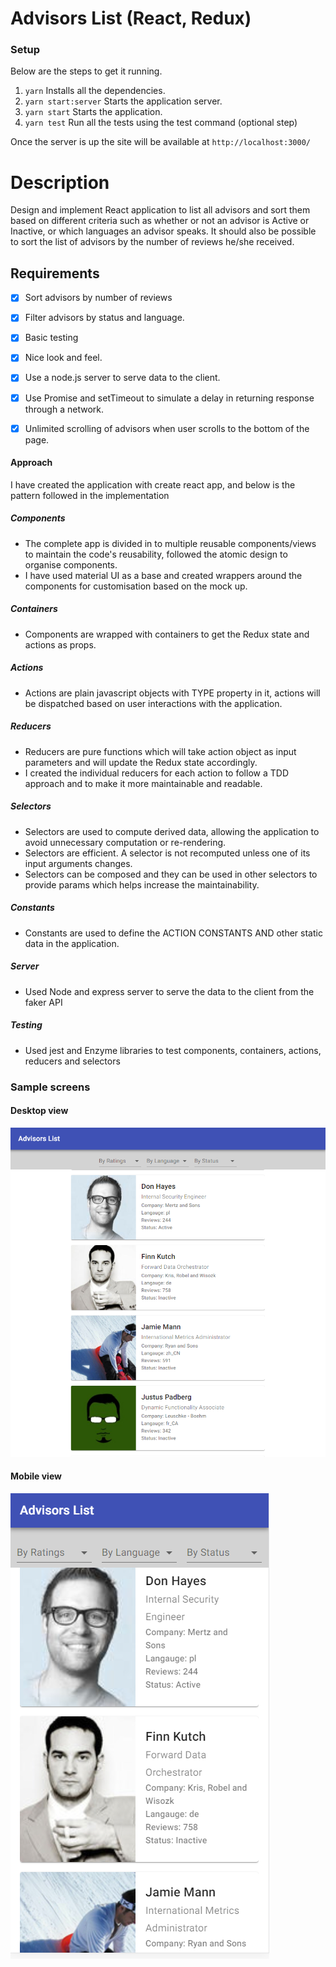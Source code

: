# Advisors List (React, Redux)

### Setup
Below are the steps to get it running.

1. `yarn`  Installs all the dependencies.
2. `yarn start:server`  Starts the application server.
3. `yarn start`  Starts the application.
4. `yarn test`  Run all the tests using the test command (optional step)

Once the server is up the site will be available at `http://localhost:3000/`

# Description

Design and implement React application to list all advisors and sort them based on different criteria such as whether or not an advisor is Active or Inactive, or which languages an advisor speaks. It should also be possible to sort the list of advisors by the number of reviews he/she received.

## Requirements
- [x] Sort advisors by number of reviews
- [x] Filter advisors by status and language.
- [x] Basic testing

- [x] Nice look and feel.
- [x] Use a node.js server to serve data to the client.
- [x] Use Promise and setTimeout to simulate a delay in returning response through a network.
- [x] Unlimited scrolling of advisors when user scrolls to the bottom of the page.

#### Approach
I have created the application with create react app, and below is the pattern followed in the implementation

##### Components
- The complete app is divided in to multiple reusable components/views to maintain the code's reusability, followed the atomic design to organise components.
- I have used material UI as a base and created wrappers around the components for customisation based on the mock up.

##### Containers
- Components are wrapped with containers to get the Redux state and actions as props.

##### Actions
- Actions are plain javascript objects with TYPE property in it, actions will be dispatched based on user interactions with the application.

##### Reducers
- Reducers are pure functions which will take action object as input parameters and will update the Redux state accordingly.
- I created the individual reducers for each action to follow a TDD approach and to make it more maintainable and readable.

##### Selectors
- Selectors are used to compute derived data, allowing the application to avoid unnecessary computation or re-rendering.
- Selectors are efficient. A selector is not recomputed unless one of its input arguments changes.
- Selectors can be composed and they can be used in other selectors to provide params which helps increase the maintainability.

##### Constants
- Constants are used to define the ACTION CONSTANTS AND other static data in the application.

##### Server
- Used Node and express server to serve the data to the client from the faker API

##### Testing
- Used jest and Enzyme libraries to test components, containers, actions, reducers and selectors


### Sample screens
#### Desktop view
![sample](docs/Screenshot_1.png)

#### Mobile view
![sample](docs/Screenshot_2.png)
